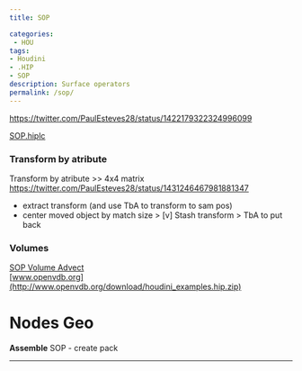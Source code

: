 ```yaml
---
title: SOP

categories:
 - HOU
tags:
- Houdini
- .HIP
- SOP
description: Surface operators
permalink: /sop/
---
```




https://twitter.com/PaulEsteves28/status/1422179322324996099



[SOP.hiplc](/src/hip/SOP.hiplc)  


### Transform by atribute

Transform by atribute  >> 4x4 matrix https://twitter.com/PaulEsteves28/status/1431246467981881347
- extract transform (and use TbA to transform  to sam pos)   
- center  moved object by match size > [v] Stash transform  > TbA to put back

### Volumes

[SOP Volume Advect](/src/hip/SOP_VolAdvectTrails.hiplc)  
[www.openvdb.org](http://www.openvdb.org/download/houdini_examples.hip.zip)  


# Nodes Geo

**Assemble** SOP - create pack  
****
